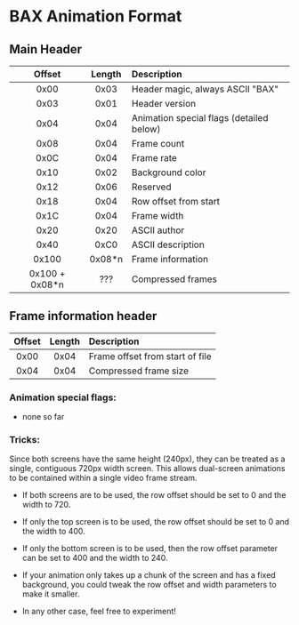 # BAX Animation Format


## Main Header

| Offset         | Length | Description |
| :------------: | :----: | :---------- |
| 0x00           | 0x03   | Header magic, always ASCII "BAX" |
| 0x03           | 0x01   | Header version |
| 0x04           | 0x04   | Animation special flags (detailed below) |
| 0x08           | 0x04   | Frame count |
| 0x0C           | 0x04   | Frame rate  |
| 0x10           | 0x02   | Background color |
| 0x12           | 0x06   | Reserved |
| 0x18           | 0x04   | Row offset from start |
| 0x1C           | 0x04   | Frame width |
| 0x20           | 0x20   | ASCII author |
| 0x40           | 0xC0   | ASCII description |
| 0x100          | 0x08\*n | Frame information |
| 0x100 + 0x08\*n | ???    | Compressed frames |


## Frame information header

| Offset | Length | Description |
| :----: | :----: | :---------- |
| 0x00   | 0x04   | Frame offset from start of file |
| 0x04   | 0x04   | Compressed frame size |


### Animation special flags:

  - none so far



### Tricks:

Since both screens have the same height (240px), they can be treated as a single, contiguous 720px width screen.
This allows dual-screen animations to be contained within a single video frame stream.

  - If both screens are to be used, the row offset should be set to 0 and the width to 720.

  - If only the top screen is to be used, the row offset should be set to 0 and the width to 400.

  - If only the bottom screen is to be used, then the row offset parameter can be set to 400 and the width to 240.

  - If your animation only takes up a chunk of the screen and has a fixed background, you could tweak the row offset and width parameters to make it smaller.

  - In any other case, feel free to experiment!
